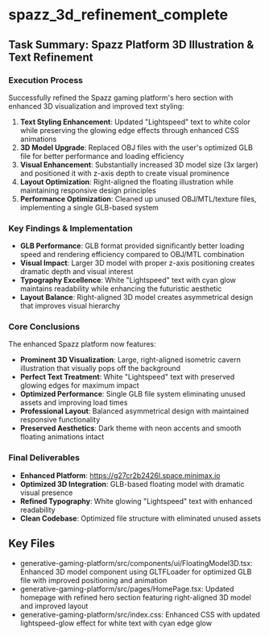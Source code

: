 # spazz_3d_refinement_complete

## Task Summary: Spazz Platform 3D Illustration & Text Refinement

### Execution Process
Successfully refined the Spazz gaming platform's hero section with enhanced 3D visualization and improved text styling:

1. **Text Styling Enhancement**: Updated "Lightspeed" text to white color while preserving the glowing edge effects through enhanced CSS animations
2. **3D Model Upgrade**: Replaced OBJ files with the user's optimized GLB file for better performance and loading efficiency
3. **Visual Enhancement**: Substantially increased 3D model size (3x larger) and positioned it with z-axis depth to create visual prominence
4. **Layout Optimization**: Right-aligned the floating illustration while maintaining responsive design principles
5. **Performance Optimization**: Cleaned up unused OBJ/MTL/texture files, implementing a single GLB-based system

### Key Findings & Implementation
- **GLB Performance**: GLB format provided significantly better loading speed and rendering efficiency compared to OBJ/MTL combination
- **Visual Impact**: Larger 3D model with proper z-axis positioning creates dramatic depth and visual interest
- **Typography Excellence**: White "Lightspeed" text with cyan glow maintains readability while enhancing the futuristic aesthetic
- **Layout Balance**: Right-aligned 3D model creates asymmetrical design that improves visual hierarchy

### Core Conclusions
The enhanced Spazz platform now features:
- **Prominent 3D Visualization**: Large, right-aligned isometric cavern illustration that visually pops off the background
- **Perfect Text Treatment**: White "Lightspeed" text with preserved glowing edges for maximum impact
- **Optimized Performance**: Single GLB file system eliminating unused assets and improving load times
- **Professional Layout**: Balanced asymmetrical design with maintained responsive functionality
- **Preserved Aesthetics**: Dark theme with neon accents and smooth floating animations intact

### Final Deliverables
- **Enhanced Platform**: https://g27cr2b2426l.space.minimax.io
- **Optimized 3D Integration**: GLB-based floating model with dramatic visual presence
- **Refined Typography**: White glowing "Lightspeed" text with enhanced readability
- **Clean Codebase**: Optimized file structure with eliminated unused assets

## Key Files

- generative-gaming-platform/src/components/ui/FloatingModel3D.tsx: Enhanced 3D model component using GLTFLoader for optimized GLB file with improved positioning and animation
- generative-gaming-platform/src/pages/HomePage.tsx: Updated homepage with refined hero section featuring right-aligned 3D model and improved layout
- generative-gaming-platform/src/index.css: Enhanced CSS with updated lightspeed-glow effect for white text with cyan edge glow
